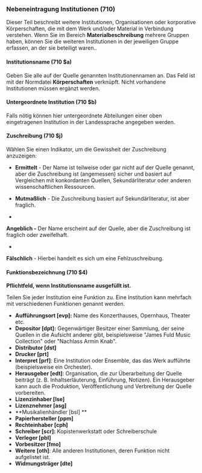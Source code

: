 ### Nebeneintragung Institutionen (710)  

Dieser Teil beschreibt weitere Institutionen, Organisationen oder korporative Körperschaften, die mit dem Werk und/oder Material in Verbindung verstehen. Wenn Sie im Bereich **Materialbeschreibung** mehrere Gruppen haben, können Sie die weiteren Institutionen in der jeweiligen Gruppe erfassen, an der sie beteiligt waren..

#### Institutionsname (710 $a)

Geben Sie alle auf der Quelle genannten Institutionennamen an. Das Feld ist mit der Normdatei **Körperschaften** verknüpft. Nicht vorhandene Institutionen müssen ergänzt werden.

#### Untergeordnete Institution (710 $b)

Falls nötig können hier untergeordnete Abteilungen einer oben eingetragenen Institution in der Landessprache angegeben werden.

#### Zuschreibung (710 $j) 

Wählen Sie einen Indikator, um die Gewissheit der Zuschreibung anzuzeigen:

- **Ermittelt** - Der Name ist teilweise oder gar nicht auf der Quelle genannt, aber die Zuschreibung ist (angemessen) sicher und basiert auf Vergleichen mit konkordanten Quellen, Sekundärliteratur oder anderen wissenschaftlichen Ressourcen.

- **Mutmaßlich** - Die Zuschreibung basiert auf Sekundärliteratur, ist aber fraglich.

- 

**Angeblich -** Der Name erscheint auf der Quelle, aber die Zuschreibung ist fraglich oder zweifelhaft.

- 

**Fälschlich** - Hierbei handelt es sich um eine Fehlzuschreibung.

#### Funktionsbezeichnung (710 $4)
**Pflichtfeld, wenn Institutionsname ausgefüllt ist.**

Teilen Sie jeder Institution eine Funktion zu. Eine Institution kann mehrfach mit verschiedenen Funktionen genannt werden.

- **Aufführungsort [evp]:** Name des Konzerthauses, Opernhaus, Theater etc.
- **Depositor [dpt]:** Gegenwärtiger Besitzer einer Sammlung, der seine Quellen in die Aufsicht anderer gibt, beispielsweise "James Fuld Music Collection" oder "Nachlass Armin Knab".
- **Distributor [dst]**  
- **Drucker [prt]**  
- **Interpret [prf]**: Eine Institution oder Ensemble, das das Werk aufführte (beispielsweise ein Orchester).
- **Herausgeber [edt]**: Organisation, die zur Überarbeitung der Quelle beiträgt (z. B. Inhaltserläuterung, Einführung, Notizen). Ein Herausgeber kann auch die Produktion, Veröffentlichung und Verbreitung der Quelle vorbereiten.
- **Lizenzinhaber [lse]**  
- **Lizenznehmer [asg]**  
- **Musikalienhändler [bsl] **
- **Papierhersteller [ppm]**  
- **Rechteinhaber [cph]**  
- **Schreiber [scr]:** Kopistenwerkstatt oder Schreiberschule  
- **Verleger [pbl]**  
- **Vorbesitzer [fmo]**  
- **Weitere** **[oth]**: Alle anderen Institutionen, deren Funktion nicht aufgelistet ist.
- **Widmungsträger [dte]**